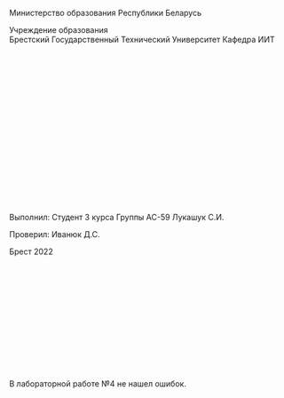 Министерство образования Республики Беларусь

Учреждение образования 
<br/>
Брестский Государственный Технический Университет
Кафедра ИИТ
<br/><br/><br/><br/><br/><br/><br/><br/><br/>

<br/><br/><br/><br/><br/><br/><br/><br/><br/>
Выполнил:
Студент 3 курса
Группы АС-59
Лукашук С.И.

Проверил:
Иванюк Д.С.

Брест 2022
<br/><br/><br/><br/><br/><br/><br/><br/><br/><br/><br/><br/><br/><br/>
В лабораторной работе №4 не нашел ошибок.

